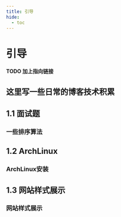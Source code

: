 ```yaml
---
title: 引导
hide:
  - toc
---
```


# 引导

#### TODO 加上指向链接

## 这里写一些日常的博客技术积累

## 1.1 面试题

### 一些排序算法

## 1.2 ArchLinux

### ArchLinux安装

## 1.3 网站样式展示

### 网站样式展示